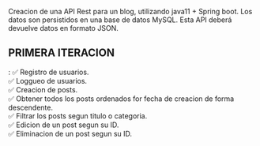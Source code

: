 <title>💻 ALK-warm-up-challenge</title>

Creacion de una API Rest para un blog, utilizando java11 + Spring boot. Los datos son persistidos en una base de datos MySQL. Esta API deberá devuelve datos en formato JSON.

<h2> PRIMERA ITERACION</h2>: </br</br>
✅ Registro de usuarios. </br>
✅ Loggueo de usuarios. </br>
✅ Creacion de posts. </br>
✅ Obtener todos los posts ordenados for fecha de creacion de forma descendente. </br>
✅ Filtrar los posts segun titulo o categoria. </br>
✅ Edicion de un post segun su ID. </br>
✅ Eliminacion de un post segun su ID. </br>
